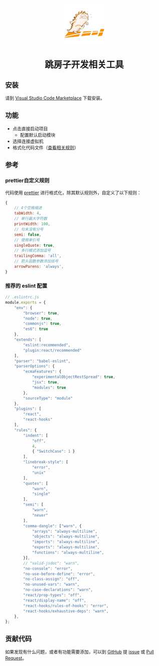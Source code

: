 <div style="text-align: center">
    <img src="https://raw.githubusercontent.com/clumsyme/mis-tools/master/images/logo.png" />
    <h1>跳房子开发相关工具</h1>
</div>

## 安装

请到 [Visual Studio Code Marketplace](https://marketplace.visualstudio.com/items?itemName=Yan.mis-tools) 下载安装。

## 功能

- 点击直接启动项目
  - 配置默认启动模块
- 选择连接虚拟机
- 格式化代码文件（[查看相关规则](#prettier自定义规则)）

## 参考

### prettier自定义规则

代码使用 [prettier](https://prettier.io/docs/en/options.html) 进行格式化，除其默认规则外，自定义了以下规则：

```js
{
    // 4个空格缩进      
    tabWidth: 4,
    // 单行最大字符数
    printWidth: 100,
    // 句末没有分号
    semi: false,
    // 使用单引号
    singleQuote: true,
    // 多行模式添加逗号
    trailingComma: 'all',
    // 箭头函数参数添加括号
    arrowParens: 'always',
}
```

### 推荐的 eslint 配置

```js
// .eslintrc.js
module.exports = {
    "env": {
        "browser": true,
        "node": true,
        "commonjs": true,
        "es6": true
    },
    "extends": [
        "eslint:recommended",
        "plugin:react/recommended"
    ],
    "parser": "babel-eslint",
    "parserOptions": {
        "ecmaFeatures": {
            "experimentalObjectRestSpread": true,
            "jsx": true,
            "modules": true
        },
        "sourceType": "module"
    },
    "plugins": [
        "react",
        "react-hooks"
    ],
    "rules": {
        "indent": [
            "off", 
            4, 
            { "SwitchCase": 1 }
        ],
        "linebreak-style": [
            "error",
            "unix"
        ],
        "quotes": [
            "warn",
            "single"
        ],
        "semi": [
            "warn",
            "never"
        ],
        "comma-dangle": ["warn", {
            "arrays": "always-multiline",
            "objects": "always-multiline",
            "imports": "always-multiline",
            "exports": "always-multiline",
            "functions": "always-multiline",
        }],
        // "valid-jsdoc": "warn",
        "no-console": "error",
        "no-use-before-define": "error",
        "no-class-assign": "off",
        "no-unused-vars": "warn",
        "no-case-declarations": "warn",
        "react/prop-types": "off",
        "react/display-name": "off",
        "react-hooks/rules-of-hooks": "error",
        "react-hooks/exhaustive-deps": "warn",
    },
};
```

## 贡献代码

如果发现有什么问题，或者有功能需要添加，可以到 [GitHub](https://github.com/clumsyme/mis-tools) 提 [issue](https://github.com/clumsyme/mis-tools/issues/new) 或 [Pull Request](https://github.com/clumsyme/mis-tools/compare)。